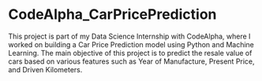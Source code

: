 # CodeAlpha_CarPricePrediction
This project is part of my Data Science Internship with CodeAlpha, where I worked on building a Car Price Prediction model using Python and Machine Learning. The main objective of this project is to predict the resale value of cars based on various features such as Year of Manufacture, Present Price, and Driven Kilometers. 
